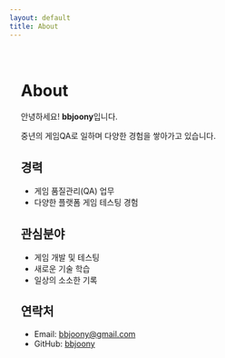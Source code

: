 ```yaml
---
layout: default
title: About
---
```


<div style="max-width: 800px; margin: 0 auto; padding: 20px;">

# About

안녕하세요! **bbjoony**입니다.

중년의 게임QA로 일하며 다양한 경험을 쌓아가고 있습니다.

## 경력
- 게임 품질관리(QA) 업무
- 다양한 플랫폼 게임 테스팅 경험

## 관심분야
- 게임 개발 및 테스팅
- 새로운 기술 학습
- 일상의 소소한 기록

## 연락처
- Email: bbjoony@gmail.com
- GitHub: [bbjoony](https://github.com/bbjoony)

</div>
